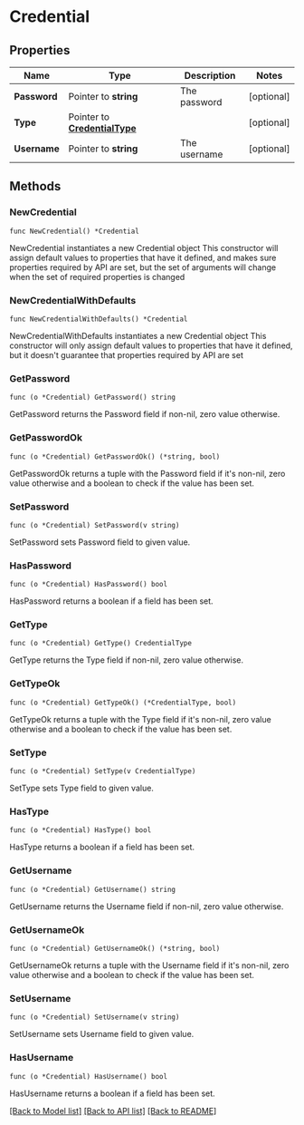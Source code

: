# Credential

## Properties

Name | Type | Description | Notes
------------ | ------------- | ------------- | -------------
**Password** | Pointer to **string** | The password | [optional] 
**Type** | Pointer to [**CredentialType**](CredentialType.md) |  | [optional] 
**Username** | Pointer to **string** | The username | [optional] 

## Methods

### NewCredential

`func NewCredential() *Credential`

NewCredential instantiates a new Credential object
This constructor will assign default values to properties that have it defined,
and makes sure properties required by API are set, but the set of arguments
will change when the set of required properties is changed

### NewCredentialWithDefaults

`func NewCredentialWithDefaults() *Credential`

NewCredentialWithDefaults instantiates a new Credential object
This constructor will only assign default values to properties that have it defined,
but it doesn't guarantee that properties required by API are set

### GetPassword

`func (o *Credential) GetPassword() string`

GetPassword returns the Password field if non-nil, zero value otherwise.

### GetPasswordOk

`func (o *Credential) GetPasswordOk() (*string, bool)`

GetPasswordOk returns a tuple with the Password field if it's non-nil, zero value otherwise
and a boolean to check if the value has been set.

### SetPassword

`func (o *Credential) SetPassword(v string)`

SetPassword sets Password field to given value.

### HasPassword

`func (o *Credential) HasPassword() bool`

HasPassword returns a boolean if a field has been set.

### GetType

`func (o *Credential) GetType() CredentialType`

GetType returns the Type field if non-nil, zero value otherwise.

### GetTypeOk

`func (o *Credential) GetTypeOk() (*CredentialType, bool)`

GetTypeOk returns a tuple with the Type field if it's non-nil, zero value otherwise
and a boolean to check if the value has been set.

### SetType

`func (o *Credential) SetType(v CredentialType)`

SetType sets Type field to given value.

### HasType

`func (o *Credential) HasType() bool`

HasType returns a boolean if a field has been set.

### GetUsername

`func (o *Credential) GetUsername() string`

GetUsername returns the Username field if non-nil, zero value otherwise.

### GetUsernameOk

`func (o *Credential) GetUsernameOk() (*string, bool)`

GetUsernameOk returns a tuple with the Username field if it's non-nil, zero value otherwise
and a boolean to check if the value has been set.

### SetUsername

`func (o *Credential) SetUsername(v string)`

SetUsername sets Username field to given value.

### HasUsername

`func (o *Credential) HasUsername() bool`

HasUsername returns a boolean if a field has been set.


[[Back to Model list]](../README.md#documentation-for-models) [[Back to API list]](../README.md#documentation-for-api-endpoints) [[Back to README]](../README.md)



